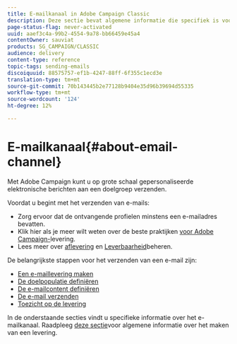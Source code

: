 ```yaml
---
title: E-mailkanaal in Adobe Campaign Classic
description: Deze sectie bevat algemene informatie die specifiek is voor het e-mailkanaal in Adobe Campaign Classic.
page-status-flag: never-activated
uuid: aaef3c4a-99b2-4554-9a78-bb66459e45a4
contentOwner: sauviat
products: SG_CAMPAIGN/CLASSIC
audience: delivery
content-type: reference
topic-tags: sending-emails
discoiquuid: 88575757-ef1b-4247-88ff-6f355c1ecd3e
translation-type: tm+mt
source-git-commit: 70b143445b2e77128b9404e35d96b39694d55335
workflow-type: tm+mt
source-wordcount: '124'
ht-degree: 12%

---
```



# E-mailkanaal{#about-email-channel}

Met Adobe Campaign kunt u op grote schaal gepersonaliseerde elektronische berichten aan een doelgroep verzenden.

Voordat u begint met het verzenden van e-mails:

* Zorg ervoor dat de ontvangende profielen minstens een e-mailadres bevatten.
* Klik hier als je meer wilt weten over de beste praktijken [voor Adobe Campaign-](../../delivery/using/delivery-best-practices.md)levering.
* Lees meer over [aflevering](../../delivery/using/about-deliverability.md) en [Leverbaarheid](https://helpx.adobe.com/campaign/kb/acc-deliverability.html)beheren.

De belangrijkste stappen voor het verzenden van een e-mail zijn:

* [Een e-maillevering maken](../../delivery/using/creating-an-email-delivery.md)
* [De doelpopulatie definiëren](../../delivery/using/steps-defining-the-target-population.md)
* [De e-mailcontent definiëren](../../delivery/using/defining-the-email-content.md)
* [De e-mail verzenden](../../delivery/using/sending-messages.md)
* [Toezicht op de levering](../../delivery/using/monitoring-a-delivery.md)

In de onderstaande secties vindt u specifieke informatie over het e-mailkanaal. Raadpleeg [deze sectie](../../delivery/using/steps-about-delivery-creation-steps.md)voor algemene informatie over het maken van een levering.